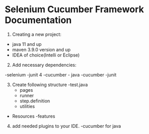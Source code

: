 # Selenium Cucumber Framework Documentation

1. Creating a new project:
  - java 11 and up
  - maven 3.9.0 version and up
  - IDEA of choice(Intelli or Eclipse)

2. Add necessary dependencies:

-selenium
-junit 4
-cucumber - java
-cucumber -junit

3. Create following structure
  -test.java
   - pages
   - runner
   - step.definition
   - utilities
- Resources
  -features

4. add needed plugins to your IDE.
    -cucumber for java
   
